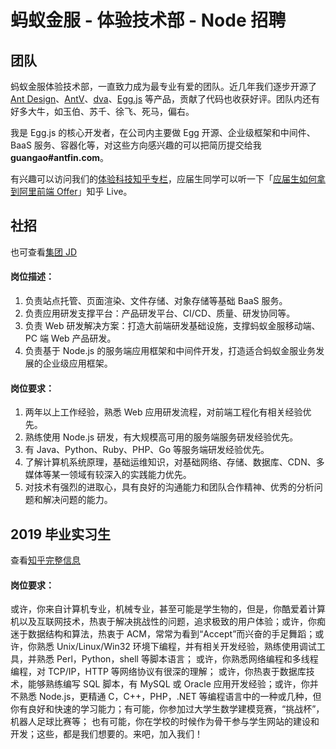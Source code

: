 # 蚂蚁金服 - 体验技术部 - Node 招聘

## 团队

蚂蚁金服体验技术部，一直致力成为最专业有爱的团队。近几年我们逐步开源了 [Ant Design](https://github.com/ant-design)、[AntV](https://github.com/antvis)、[dva](https://github.com/dvajs)、[Egg.js](https://github.com/eggjs) 等产品，贡献了代码也收获好评。团队内还有好多大牛，如玉伯、苏千、徐飞、死马，偏右。

我是 Egg.js 的核心开发者，在公司内主要做 Egg 开源、企业级框架和中间件、BaaS 服务、容器化等，对这些方向感兴趣的可以把简历提交给我 **guangao#antfin.com**。

有兴趣可以访问我们的[体验科技知乎专栏](https://zhuanlan.zhihu.com/xtech)，应届生同学可以听一下「[应届生如何拿到阿里前端 Offer](https://www.zhihu.com/lives/952228227582857216)」知乎 Live。

## 社招

也可查看[集团 JD](https://job.alibaba.com/zhaopin/position_detail.htm?positionId=43636)

#### 岗位描述：

1. 负责站点托管、页面渲染、文件存储、对象存储等基础 BaaS 服务。
2. 负责应用研发支撑平台：产品研发平台、CI/CD、质量、研发协同等。
3. 负责 Web 研发解决方案：打造大前端研发基础设施，支撑蚂蚁金服移动端、PC 端 Web 产品研发。
4. 负责基于 Node.js 的服务端应用框架和中间件开发，打造适合蚂蚁金服业务发展的企业级应用框架。

#### 岗位要求：

1. 两年以上工作经验，熟悉 Web 应用研发流程，对前端工程化有相关经验优先。
2. 熟练使用 Node.js 研发，有大规模高可用的服务端服务研发经验优先。
3. 有 Java、Python、Ruby、PHP、Go 等服务端研发经验优先。
4. 了解计算机系统原理，基础运维知识，对基础网络、存储、数据库、CDN、多媒体等某一领域有较深入的实践能力优先。
5. 对技术有强烈的进取心，具有良好的沟通能力和团队合作精神、优秀的分析问题和解决问题的能力。

## 2019 毕业实习生

查看[知乎完整信息](https://zhuanlan.zhihu.com/p/34114698)

#### 岗位要求：

或许，你来自计算机专业，机械专业，甚至可能是学生物的，但是，你酷爱着计算机以及互联网技术，热衷于解决挑战性的问题，追求极致的用户体验；或许，你痴迷于数据结构和算法，热衷于 ACM，常常为看到“Accept”而兴奋的手足舞蹈；或许，你熟悉 Unix/Linux/Win32 环境下编程，并有相关开发经验，熟练使用调试工具，并熟悉 Perl，Python，shell 等脚本语言； 或许，你熟悉网络编程和多线程编程，对 TCP/IP，HTTP 等网络协议有很深的理解； 或许，你热衷于数据库技术，能够熟练编写 SQL 脚本，有 MySQL 或 Oracle 应用开发经验；或许，你并不熟悉 Node.js，更精通 C，C++，PHP，.NET 等编程语言中的一种或几种，但你有良好和快速的学习能力；有可能，你参加过大学生数学建模竞赛，“挑战杯”，机器人足球比赛等； 也有可能，你在学校的时候作为骨干参与学生网站的建设和开发；这些，都是我们想要的。来吧，加入我们！

